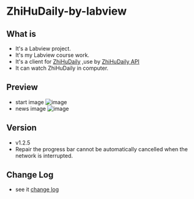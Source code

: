 # ZhiHuDaily-by-labview




## What is
* It's a Labview project.
* It's my Labview course work.
* It's a client for [ZhiHuDaily][1] ,use by [ZhiHuDaily API][2]
* It can watch ZhiHuDaily in computer.

## Preview
* start image
![image](http://github.com/Svizzera/ZhiHuDaily-by-labview/raw/master/image/start.jpg "start")
* news image
![image](http://github.com/Svizzera/ZhiHuDaily-by-labview/raw/master/image/news.jpg "news")

## Version
* v1.2.5
* Repair the progress bar cannot be automatically cancelled when the network is interrupted.

## Change Log
* see it [change log][3]


  [1]: http://daily.zhihu.com/
  [2]: https://github.com/izzyleung/ZhihuDailyPurify/wiki/%E7%9F%A5%E4%B9%8E%E6%97%A5%E6%8A%A5-API-%E5%88%86%E6%9E%90
  [3]: https://github.com/Svizzera/ZhiHuDaily-by-labview/releases
